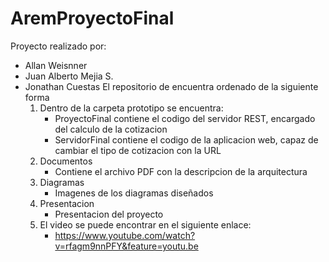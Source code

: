 # AremProyectoFinal
Proyecto realizado por:
- Allan Weisnner
- Juan Alberto Mejia S.
- Jonathan Cuestas
El repositorio de encuentra ordenado de la siguiente forma
  1. Dentro de la carpeta prototipo se encuentra:
     - ProyectoFinal contiene el codigo del servidor REST, encargado del calculo de la cotizacion
     - ServidorFinal contiene el codigo de la aplicacion web, capaz de cambiar el tipo de cotizacion con la URL 
  2. Documentos
	 - Contiene el archivo PDF con la descripcion de la arquitectura
  3. Diagramas
	 - Imagenes de los diagramas diseñados
  4. Presentacion
	 - Presentacion del proyecto
  5. El video se puede encontrar en el siguiente enlace:
	 - https://www.youtube.com/watch?v=rfagm9nnPFY&feature=youtu.be